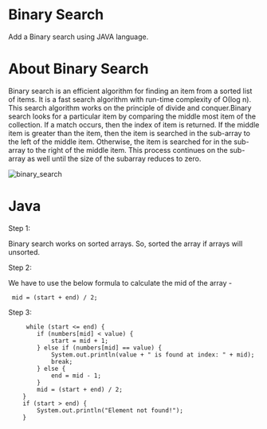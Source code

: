 # Binary Search
Add a Binary search using JAVA language.

# About Binary Search
Binary search is an efficient algorithm for finding an item from a sorted list of items. It is a fast search algorithm with run-time complexity of Ο(log n). 
This search algorithm works on the principle of divide and conquer.Binary search looks for a particular item by comparing the middle most item of the collection.
If a match occurs, then the index of item is returned. If the middle item is greater than the item, then the item is searched in the sub-array to the left of the
middle item. Otherwise, the item is searched for in the sub-array to the right of the middle item. This process continues on the sub-array as well until the size of the 
subarray reduces to zero.

![binary_search](https://user-images.githubusercontent.com/35636662/141840094-727d4504-636e-48b3-895d-8a17c94427e5.gif)
 
# Java
    
   Step 1: 
   
   Binary search works on sorted arrays. So, sorted the array if arrays will unsorted.
   
   Step 2:
   
   We have to use the below formula to calculate the mid of the array -
    
     mid = (start + end) / 2;
  
   Step 3:
   
         while (start <= end) {
            if (numbers[mid] < value) {
                start = mid + 1;
            } else if (numbers[mid] == value) {
                System.out.println(value + " is found at index: " + mid);
                break;
            } else {
                end = mid - 1;
            }
            mid = (start + end) / 2;
        }
        if (start > end) {
            System.out.println("Element not found!");
        }
      
